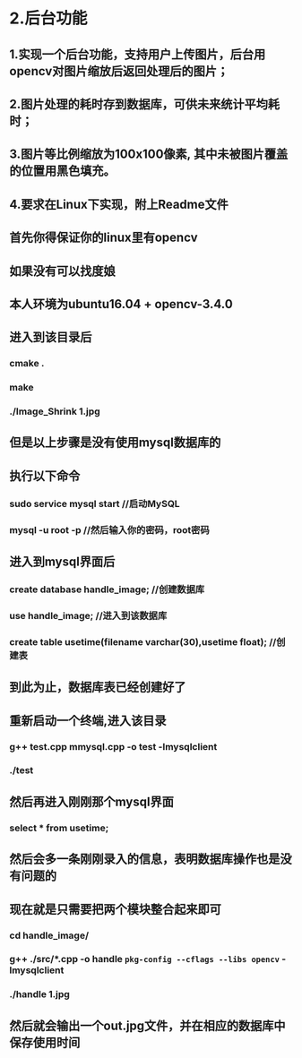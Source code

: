 # 2.后台功能

## 1.实现一个后台功能，支持用户上传图片，后台用opencv对图片缩放后返回处理后的图片；
## 2.图片处理的耗时存到数据库，可供未来统计平均耗时；
## 3.图片等比例缩放为100x100像素, 其中未被图片覆盖的位置用黑色填充。
## 4.要求在Linux下实现，附上Readme文件

## 首先你得保证你的linux里有opencv
## 如果没有可以找度娘
## 本人环境为ubuntu16.04 + opencv-3.4.0
## 进入到该目录后

### cmake .
### make
### ./Image_Shrink 1.jpg

## 但是以上步骤是没有使用mysql数据库的

## 执行以下命令

### sudo service mysql start //启动MySQL
### mysql -u root -p  //然后输入你的密码，root密码

##  进入到mysql界面后  
### create database handle_image;   //创建数据库
### use handle_image;          //进入到该数据库
### create table usetime(filename varchar(30),usetime float); //创建表

## 到此为止，数据库表已经创建好了

## 重新启动一个终端,进入该目录

###  g++ test.cpp mmysql.cpp -o test -lmysqlclient
###  ./test

## 然后再进入刚刚那个mysql界面

### select * from usetime;

## 然后会多一条刚刚录入的信息，表明数据库操作也是没有问题的

## 现在就是只需要把两个模块整合起来即可

### cd handle_image/
### g++ ./src/*.cpp -o handle `pkg-config --cflags --libs opencv` -lmysqlclient
### ./handle 1.jpg
## 然后就会输出一个out.jpg文件，并在相应的数据库中保存使用时间


